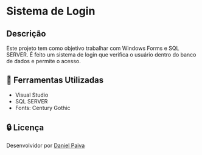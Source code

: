 # Sistema de Login

## Descrição

Este projeto tem como objetivo trabalhar com Windows Forms e SQL SERVER.
É feito um sistema de login que verifica o usuário dentro do banco de dados e permite o acesso.

## :toolbox: Ferramentas Utilizadas

- Visual Studio
- SQL SERVER
- Fonts:
Century Gothic

## :lock: Licença

<p>Desenvolvidor por <a href="https://www.linkedin.com/in/danhpaiva/" target="_blank">Daniel Paiva</a></p>
